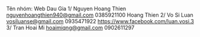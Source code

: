 Tên nhóm: Web Dau Gia
1/ Nguyen Hoang Thien
   nguyenhoangthien940@gmail.com
   0385921100
   Hoang Thien
2/ Vo Si Luan
   vosiluanse@gmail.com
   0935471922
   https://www.facebook.com/luan.vosi.3 
3/ Tran Hoai Mi
   hoaimiqng@gmail.com
   0902611297
	